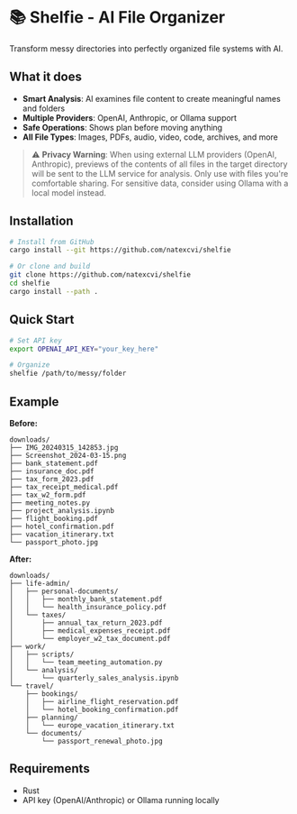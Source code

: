 # 📚 Shelfie - AI File Organizer

Transform messy directories into perfectly organized file systems with AI.

## What it does

- **Smart Analysis**: AI examines file content to create meaningful names and folders
- **Multiple Providers**: OpenAI, Anthropic, or Ollama support
- **Safe Operations**: Shows plan before moving anything
- **All File Types**: Images, PDFs, audio, video, code, archives, and more

> ⚠️ **Privacy Warning**: When using external LLM providers (OpenAI, Anthropic), previews of the contents of all files in the target directory will be sent to the LLM service for analysis. Only use with files you're comfortable sharing. For sensitive data, consider using Ollama with a local model instead.

## Installation

```bash
# Install from GitHub
cargo install --git https://github.com/natexcvi/shelfie

# Or clone and build
git clone https://github.com/natexcvi/shelfie
cd shelfie
cargo install --path .
```

## Quick Start

```bash
# Set API key
export OPENAI_API_KEY="your_key_here"

# Organize
shelfie /path/to/messy/folder
```

## Example

**Before:**
```
downloads/
├── IMG_20240315_142853.jpg
├── Screenshot_2024-03-15.png
├── bank_statement.pdf
├── insurance_doc.pdf
├── tax_form_2023.pdf
├── tax_receipt_medical.pdf
├── tax_w2_form.pdf
├── meeting_notes.py
├── project_analysis.ipynb
├── flight_booking.pdf
├── hotel_confirmation.pdf
├── vacation_itinerary.txt
└── passport_photo.jpg
```

**After:**
```
downloads/
├── life-admin/
│   ├── personal-documents/
│   │   ├── monthly_bank_statement.pdf
│   │   └── health_insurance_policy.pdf
│   └── taxes/
│       ├── annual_tax_return_2023.pdf
│       ├── medical_expenses_receipt.pdf
│       └── employer_w2_tax_document.pdf
├── work/
│   ├── scripts/
│   │   └── team_meeting_automation.py
│   └── analysis/
│       └── quarterly_sales_analysis.ipynb
└── travel/
    ├── bookings/
    │   ├── airline_flight_reservation.pdf
    │   └── hotel_booking_confirmation.pdf
    ├── planning/
    │   └── europe_vacation_itinerary.txt
    └── documents/
        └── passport_renewal_photo.jpg
```

## Requirements

- Rust
- API key (OpenAI/Anthropic) or Ollama running locally
